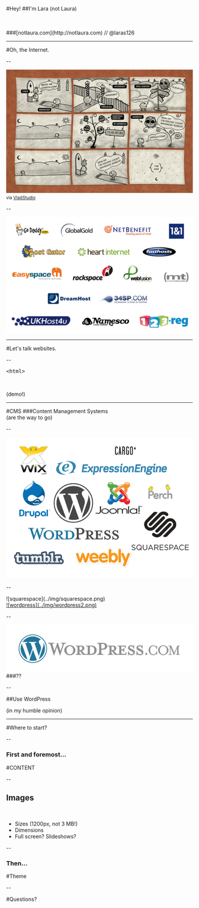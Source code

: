 
#<span class="fragment">Hey!</span>
##<span class="fragment">I'm <span class="special">Lara</span></span> <span class="fragment">(not Laura)</span>

<br>
<br>
###<span class="fragment">[notlaura.com](http://notlaura.com) <span class="grey">//</span> @laras126</span>


---

#Oh, the Internet.

--

![comic](../img/comic.png)
<small>via <a href="http://www.vladstudio.com/wallpaper/?how_internet_works">VladStudio</a></small>

--

<img class="unstyle-img" src="../img/hosting.jpg" alt="">

---

#Let's talk websites.

--

<pre class="big text-center">&lt;html></pre>

<br>

(demo!)

---

#CMS
###Content Management Systems
<br>
<span class="fragment">(are the way to go)</span>

--

<img class="unstyle-img" src="../img/cmss.png">

--

<div class="half">![squarespace](../img/squarespace.png)</div>
<div class="half"><a href="http://wp.local/" target="blank">![wordpress](../img/wordpress2.png)</a></div>

--

<img src="../img/wordpress-com2.png" alt="" class="unstyle-img">
###??

--

##Use WordPress

<span class="fragment">(in my humble opinion)</span>

---

#Where to start?

--

### First and foremost...

#<span class="fragment">CONTENT</span>

--

## Images

<br>

* Sizes (1200px, not 3 MB!)
* Dimensions
* Full screen? Slideshows?

--

### Then...

#<span class="fragment">Theme</span>

--

#Questions?

